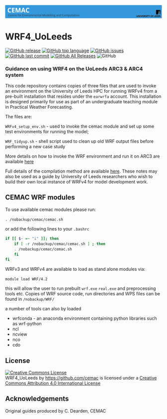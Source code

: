 <div align="center">
<a href="https://www.cemac.leeds.ac.uk/">
  <img src="https://github.com/cemac/cemac_generic/blob/master/Images/cemac.png"></a>
  <br>
</div>


# WRF4_UoLeeds

 [![GitHub release](https://img.shields.io/github/release/cemac/WRF4_UoLeeds.svg)](https://github.com/cemac/WRF4_UoLeeds/releases) [![GitHub top language](https://img.shields.io/github/languages/top/cemac/WRF4_UoLeeds.svg)](https://github.com/cemac/WRF4_UoLeeds) [![GitHub issues](https://img.shields.io/github/issues/cemac/WRF4_UoLeeds.svg)](https://github.com/cemac/WRF4_UoLeeds/issues) [![GitHub last commit](https://img.shields.io/github/last-commit/cemac/WRF4_UoLeeds.svg)](https://github.com/cemac/WRF4_UoLeeds/commits/master) [![GitHub All Releases](https://img.shields.io/github/downloads/cemac/WRF4_UoLeeds/total.svg)](https://github.com/cemac/WRF4_UoLeeds/releases) ![GitHub](https://img.shields.io/github/license/cemac/WRF4_UoLeeds.svg)


### Guidance on using WRF4 on the UoLeeds ARC3 & ARC4 system

This code repository contains copies of three files that are used to invoke an environment on the University of Leeds HPC for running WRFv4 from a pre-built installation that resides under the `earwrfa` account. This installation is designed primarily for use as part of an undergraduate teaching module in Practical Weather Forecasting.

The files are: 

```WRFv4_setup_env.sh``` - used to invoke the cemac module and set up some test environments for running the model;

```WRF_tidyup.sh``` - shell script used to clean up old WRF output files before performing a new case study

More details on how to invoke the WRF environment and run it on ARC3 are available [here](https://github.com/cemac-tech/WRF4_UoLeeds/wiki/WRFv4-on-ARC3:-User-documentation)

Full details of the compilation method are available [here](https://github.com/cemac-tech/WRF4_UoLeeds/wiki/Compiling-WRFv4.0-on-ARC3). These notes may also be used as a guide by University of Leeds researchers who wish to build their own local instance of WRFv4 for model development work. 

## CEMAC WRF modules

To use available cemac modules please run:

`. /nobackup/cemac/cemac.sh`

or add the following lines to your `.bashrc`

```bash
if [[ $- =~ "i" ]]; then
    if [ -r /nobackup/cemac/cemac.sh ] ; then
	. /nobackup/cemac/cemac.sh
    fi
fi

```

WRFv3 and WRFv4 are available to load as stand alone modules via:

`module load WRF/4.2` 

this will allow the user to run prebuilt `wrf.exe` `real.exe` and preprocessing tools etc. Copies of WRF source code, run directories and WPS files can be found in `/nobackup/WRF/`

a number of tools can also by loaded

* wrfconda - an anaconda environment containing python libraries such as wrf-python 
* ncl
* ncview
* nco
* cdo


## License

<a rel="license" href="http://creativecommons.org/licenses/by/4.0/"><img alt="Creative Commons License" style="border-width:0" src="https://i.creativecommons.org/l/by/4.0/88x31.png" /></a><br /><span xmlns:dct="http://purl.org/dc/terms/" property="dct:title">WRF4_UoLeeds</span> by <a xmlns:cc="http://creativecommons.org/ns#" href="https://github.com/cemac" property="cc:attributionName" rel="cc:attributionURL">https://github.com/cemac</a> is licensed under a <a rel="license" href="http://creativecommons.org/licenses/by/4.0/">Creative Commons Attribution 4.0 International License</a>

## Acknowledgements

Original guides produced by C. Dearden, CEMAC
